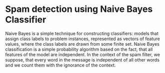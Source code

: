 # Spam detection using Naive Bayes Classifier

Naive Bayes is a simple technique for constructing classifiers: models that assign class labels to problem instances, represented as vectors of feature values, where the class labels are drawn from some finite set. 
Naive Bayes classification is a simple probability algorithm based on the fact, that all features of the model are independent. In the context of the spam filter, we suppose, that every word in the message is independent of all other words and we count them with the ignorance of the context.


